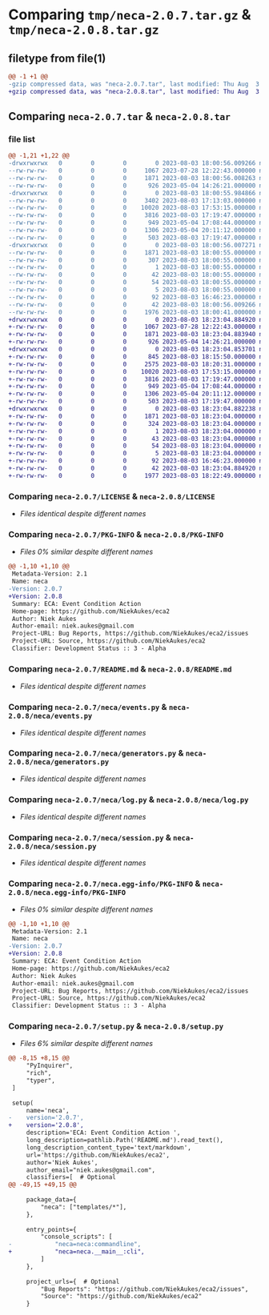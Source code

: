 # Comparing `tmp/neca-2.0.7.tar.gz` & `tmp/neca-2.0.8.tar.gz`

## filetype from file(1)

```diff
@@ -1 +1 @@
-gzip compressed data, was "neca-2.0.7.tar", last modified: Thu Aug  3 18:00:56 2023, max compression
+gzip compressed data, was "neca-2.0.8.tar", last modified: Thu Aug  3 18:23:04 2023, max compression
```

## Comparing `neca-2.0.7.tar` & `neca-2.0.8.tar`

### file list

```diff
@@ -1,21 +1,22 @@
-drwxrwxrwx   0        0        0        0 2023-08-03 18:00:56.009266 neca-2.0.7/
--rw-rw-rw-   0        0        0     1067 2023-07-28 12:22:43.000000 neca-2.0.7/LICENSE
--rw-rw-rw-   0        0        0     1871 2023-08-03 18:00:56.008263 neca-2.0.7/PKG-INFO
--rw-rw-rw-   0        0        0      926 2023-05-04 14:26:21.000000 neca-2.0.7/README.md
-drwxrwxrwx   0        0        0        0 2023-08-03 18:00:55.984866 neca-2.0.7/neca/
--rw-rw-rw-   0        0        0     3402 2023-08-03 17:13:03.000000 neca-2.0.7/neca/__init__.py
--rw-rw-rw-   0        0        0    10020 2023-08-03 17:53:15.000000 neca-2.0.7/neca/events.py
--rw-rw-rw-   0        0        0     3816 2023-08-03 17:19:47.000000 neca-2.0.7/neca/generators.py
--rw-rw-rw-   0        0        0      949 2023-05-04 17:08:44.000000 neca-2.0.7/neca/log.py
--rw-rw-rw-   0        0        0     1306 2023-05-04 20:11:12.000000 neca-2.0.7/neca/session.py
--rw-rw-rw-   0        0        0      503 2023-08-03 17:19:47.000000 neca-2.0.7/neca/settings.py
-drwxrwxrwx   0        0        0        0 2023-08-03 18:00:56.007271 neca-2.0.7/neca.egg-info/
--rw-rw-rw-   0        0        0     1871 2023-08-03 18:00:55.000000 neca-2.0.7/neca.egg-info/PKG-INFO
--rw-rw-rw-   0        0        0      307 2023-08-03 18:00:55.000000 neca-2.0.7/neca.egg-info/SOURCES.txt
--rw-rw-rw-   0        0        0        1 2023-08-03 18:00:55.000000 neca-2.0.7/neca.egg-info/dependency_links.txt
--rw-rw-rw-   0        0        0       42 2023-08-03 18:00:55.000000 neca-2.0.7/neca.egg-info/entry_points.txt
--rw-rw-rw-   0        0        0       54 2023-08-03 18:00:55.000000 neca-2.0.7/neca.egg-info/requires.txt
--rw-rw-rw-   0        0        0        5 2023-08-03 18:00:55.000000 neca-2.0.7/neca.egg-info/top_level.txt
--rw-rw-rw-   0        0        0       92 2023-08-03 16:46:23.000000 neca-2.0.7/pyproject.toml
--rw-rw-rw-   0        0        0       42 2023-08-03 18:00:56.009266 neca-2.0.7/setup.cfg
--rw-rw-rw-   0        0        0     1976 2023-08-03 18:00:41.000000 neca-2.0.7/setup.py
+drwxrwxrwx   0        0        0        0 2023-08-03 18:23:04.884920 neca-2.0.8/
+-rw-rw-rw-   0        0        0     1067 2023-07-28 12:22:43.000000 neca-2.0.8/LICENSE
+-rw-rw-rw-   0        0        0     1871 2023-08-03 18:23:04.883940 neca-2.0.8/PKG-INFO
+-rw-rw-rw-   0        0        0      926 2023-05-04 14:26:21.000000 neca-2.0.8/README.md
+drwxrwxrwx   0        0        0        0 2023-08-03 18:23:04.853701 neca-2.0.8/neca/
+-rw-rw-rw-   0        0        0      845 2023-08-03 18:15:50.000000 neca-2.0.8/neca/__init__.py
+-rw-rw-rw-   0        0        0     2575 2023-08-03 18:20:31.000000 neca-2.0.8/neca/__main__.py
+-rw-rw-rw-   0        0        0    10020 2023-08-03 17:53:15.000000 neca-2.0.8/neca/events.py
+-rw-rw-rw-   0        0        0     3816 2023-08-03 17:19:47.000000 neca-2.0.8/neca/generators.py
+-rw-rw-rw-   0        0        0      949 2023-05-04 17:08:44.000000 neca-2.0.8/neca/log.py
+-rw-rw-rw-   0        0        0     1306 2023-05-04 20:11:12.000000 neca-2.0.8/neca/session.py
+-rw-rw-rw-   0        0        0      503 2023-08-03 17:19:47.000000 neca-2.0.8/neca/settings.py
+drwxrwxrwx   0        0        0        0 2023-08-03 18:23:04.882238 neca-2.0.8/neca.egg-info/
+-rw-rw-rw-   0        0        0     1871 2023-08-03 18:23:04.000000 neca-2.0.8/neca.egg-info/PKG-INFO
+-rw-rw-rw-   0        0        0      324 2023-08-03 18:23:04.000000 neca-2.0.8/neca.egg-info/SOURCES.txt
+-rw-rw-rw-   0        0        0        1 2023-08-03 18:23:04.000000 neca-2.0.8/neca.egg-info/dependency_links.txt
+-rw-rw-rw-   0        0        0       43 2023-08-03 18:23:04.000000 neca-2.0.8/neca.egg-info/entry_points.txt
+-rw-rw-rw-   0        0        0       54 2023-08-03 18:23:04.000000 neca-2.0.8/neca.egg-info/requires.txt
+-rw-rw-rw-   0        0        0        5 2023-08-03 18:23:04.000000 neca-2.0.8/neca.egg-info/top_level.txt
+-rw-rw-rw-   0        0        0       92 2023-08-03 16:46:23.000000 neca-2.0.8/pyproject.toml
+-rw-rw-rw-   0        0        0       42 2023-08-03 18:23:04.884920 neca-2.0.8/setup.cfg
+-rw-rw-rw-   0        0        0     1977 2023-08-03 18:22:49.000000 neca-2.0.8/setup.py
```

### Comparing `neca-2.0.7/LICENSE` & `neca-2.0.8/LICENSE`

 * *Files identical despite different names*

### Comparing `neca-2.0.7/PKG-INFO` & `neca-2.0.8/PKG-INFO`

 * *Files 0% similar despite different names*

```diff
@@ -1,10 +1,10 @@
 Metadata-Version: 2.1
 Name: neca
-Version: 2.0.7
+Version: 2.0.8
 Summary: ECA: Event Condition Action 
 Home-page: https://github.com/NiekAukes/eca2
 Author: Niek Aukes
 Author-email: niek.aukes@gmail.com
 Project-URL: Bug Reports, https://github.com/NiekAukes/eca2/issues
 Project-URL: Source, https://github.com/NiekAukes/eca2
 Classifier: Development Status :: 3 - Alpha
```

### Comparing `neca-2.0.7/README.md` & `neca-2.0.8/README.md`

 * *Files identical despite different names*

### Comparing `neca-2.0.7/neca/events.py` & `neca-2.0.8/neca/events.py`

 * *Files identical despite different names*

### Comparing `neca-2.0.7/neca/generators.py` & `neca-2.0.8/neca/generators.py`

 * *Files identical despite different names*

### Comparing `neca-2.0.7/neca/log.py` & `neca-2.0.8/neca/log.py`

 * *Files identical despite different names*

### Comparing `neca-2.0.7/neca/session.py` & `neca-2.0.8/neca/session.py`

 * *Files identical despite different names*

### Comparing `neca-2.0.7/neca.egg-info/PKG-INFO` & `neca-2.0.8/neca.egg-info/PKG-INFO`

 * *Files 0% similar despite different names*

```diff
@@ -1,10 +1,10 @@
 Metadata-Version: 2.1
 Name: neca
-Version: 2.0.7
+Version: 2.0.8
 Summary: ECA: Event Condition Action 
 Home-page: https://github.com/NiekAukes/eca2
 Author: Niek Aukes
 Author-email: niek.aukes@gmail.com
 Project-URL: Bug Reports, https://github.com/NiekAukes/eca2/issues
 Project-URL: Source, https://github.com/NiekAukes/eca2
 Classifier: Development Status :: 3 - Alpha
```

### Comparing `neca-2.0.7/setup.py` & `neca-2.0.8/setup.py`

 * *Files 6% similar despite different names*

```diff
@@ -8,15 +8,15 @@
     "PyInquirer",
     "rich",
     "typer",
 ]
 
 setup(
     name='neca',
-    version='2.0.7',
+    version='2.0.8',
     description='ECA: Event Condition Action ',
     long_description=pathlib.Path('README.md').read_text(),
     long_description_content_type='text/markdown',
     url='https://github.com/NiekAukes/eca2',
     author='Niek Aukes',
     author_email="niek.aukes@gmail.com",
     classifiers=[  # Optional
@@ -49,15 +49,15 @@
 
     package_data={
         "neca": ["templates/*"],
     },
     
     entry_points={
         "console_scripts": [
-            "neca=neca:commandline",
+            "neca=neca.__main__:cli",
         ]
     },
 
     project_urls={  # Optional
         "Bug Reports": "https://github.com/NiekAukes/eca2/issues",
         "Source": "https://github.com/NiekAukes/eca2"
     }
```

